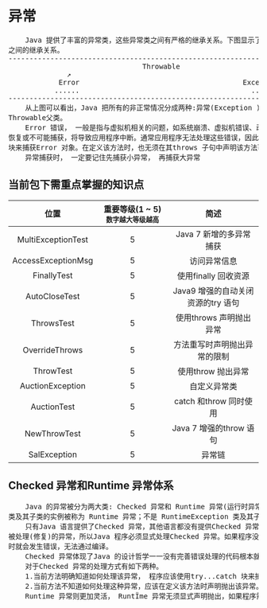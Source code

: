 # 异常

<pre>
    Java 提供了丰富的异常类，这些异常类之间有严格的继承关系。下图显示了Java 常见的异常类
之间的继承关系。
---------------------------------------------------------------------------------
                                Throwable
              ↗                                             ↖
            Error                                       Exception
           ......                                         ......
---------------------------------------------------------------------------------
    从上图可以看出，Java 把所有的非正常情况分成两种:异常(Exception ) 和错误(Error ),它们都继承
Throwable父类。
    Error 错误， 一般是指与虚拟机相关的问题，如系统崩溃、虚拟机错误、动态链接失败等，这种错误无法
恢复或不可能捕获，将导致应用程序中断。通常应用程序无法处理这些错误，因此应用程序不应该试图使用catch
块来捕获Error 对象。在定义该方法时，也无须在其throws 子句中声明该方法可能抛出Error 及其任何子类。
    异常捕获时， 一定要记住先捕获小异常， 再捕获大异常
</pre>

## 当前包下需重点掌握的知识点
| 位置 | 重要等级(1 ~ 5)<small>数字越大等级越高</small> | 简述 |
|:----:|:----:|:----:|
| MultiExceptionTest | 5 | Java 7 新增的多异常捕获 |
| AccessExceptionMsg | 5 | 访问异常信息 |
| FinallyTest | 5 | 使用finally 回收资源 |
| AutoCloseTest | 5 | Java9 增强的自动关闭资源的try 语句 |
| ThrowsTest | 5 | 使用throws 声明抛出异常 |
| OverrideThrows | 5 | 方法重写时声明抛出异常的限制 |
| ThrowTest | 5 | 使用throw 抛出异常 |
| AuctionException | 5 | 自定义异常类 |
| AuctionTest | 5 | catch 和throw 同时使用 |
| NewThrowTest | 5 | Java 7 增强的throw 语句 |
| SalException | 5 | 异常链 |


## Checked 异常和Runtime 异常体系
<pre>
    Java 的异常被分为两大类: Checked 异常和 Runtime 异常(运行时异常)。 所有的 RuntimeException
类及其子类的实例被称为 Runtime 异常；不是 RuntimeException 类及其子类的异常实例则被称为Checked异常
    只有Java 语言提供了Checked 异常，其他语言都没有提供Checked 异常。Java 认为Checked 异常都是可以
被处理(修复)的异常，所以Java 程序必须显式处理Checked 异常。如果程序没有处理Checked异常，该程序在编译
时就会发生错误，无法通过编译。
    Checked 异常体现了Java 的设计哲学一一没有完善错误处理的代码根本就不会被执行!
    对于Checked 异常的处理方式有如下两种。
    1.当前方法明确知道如何处理该异常， 程序应该使用try...catch 块来捕获该异常，然后在对应的catch 块中修复该异常。
    2.当前方法不知道如何处理这种异常，应该在定义该方法时声明抛出该异常。
    Runtime 异常则更加灵活， RuntÏme 异常无须显式声明抛出，如果程序需要捕获Runtime 异常，也可以使用try...catch 块来实现.
</pre>